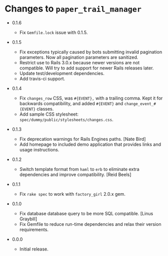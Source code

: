 Changes to `paper_trail_manager`
================================

* 0.1.6
    * Fix `Gemfile.lock` issue with 0.1.5.

* 0.1.5
    * Fix exceptions typically caused by bots submitting invalid pagination parameters. Now all pagination parameters are sanitized.
    * Restrict use to Rails 3.0.x because newer versions are not compatible. Will try to add support for newer Rails releases later.
    * Update test/development dependencies.
    * Add travis-ci support.

* 0.1.4
    * Fix `changes_row` CSS, was `#{EVENT},` with a trailing comma. Kept it for backwards compatibility, and added `#{EVENT}` and `change_event_#{EVENT}` classes.
    * Add sample CSS stylesheet: `spec/dummy/public/stylesheets/changes.css`.


* 0.1.3
    * Fix deprecation warnings for Rails Engines paths. [Nate Bird]
    * Add homepage to included demo application that provides links and usage instructions.

* 0.1.2
    * Switch template format from `haml` to `erb` to eliminate extra dependencies and improve compatibility. [Reid Beels]

* 0.1.1
    * Fix `rake spec` to work with `factory_girl` 2.0.x gem.

* 0.1.0
    * Fix database database query to be more SQL compatible. [Linus Graybill]
    * Fix Gemfile to reduce run-time dependencies and relax their version requirements.

* 0.0.0
    * Initial release.
